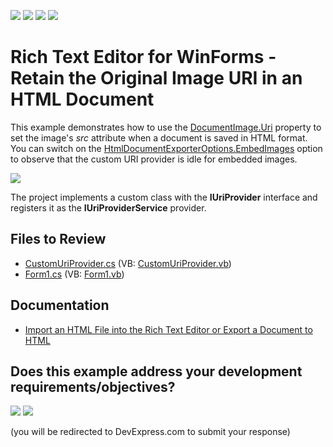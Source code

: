 <!-- default badges list -->
![](https://img.shields.io/endpoint?url=https://codecentral.devexpress.com/api/v1/VersionRange/128611082/24.2.1%2B)
[![](https://img.shields.io/badge/Open_in_DevExpress_Support_Center-FF7200?style=flat-square&logo=DevExpress&logoColor=white)](https://supportcenter.devexpress.com/ticket/details/E3189)
[![](https://img.shields.io/badge/📖_How_to_use_DevExpress_Examples-e9f6fc?style=flat-square)](https://docs.devexpress.com/GeneralInformation/403183)
[![](https://img.shields.io/badge/💬_Leave_Feedback-feecdd?style=flat-square)](#does-this-example-address-your-development-requirementsobjectives)
<!-- default badges end -->

# Rich Text Editor for WinForms - Retain the Original Image URI in an HTML Document

This example demonstrates how to use the [DocumentImage.Uri](https://docs.devexpress.com/OfficeFileAPI/DevExpress.XtraRichEdit.API.Native.DocumentImage.Uri) property to set the image's _src_ attribute when a document is saved in HTML format. You can switch on the [HtmlDocumentExporterOptions.EmbedImages](https://docs.devexpress.com/OfficeFileAPI/DevExpress.XtraRichEdit.Export.HtmlDocumentExporterOptions.EmbedImages) option to observe that the custom URI provider is idle for embedded images.

![](./images/screenshot.png)

The project implements a custom class with the **IUriProvider** interface and registers it as the **IUriProviderService** provider.

## Files to Review

* [CustomUriProvider.cs](./CS/HTML_Export_ImageSourceExample/CustomUriProvider.cs) (VB: [CustomUriProvider.vb](./VB/HTML_Export_ImageSourceExample/CustomUriProvider.vb))
* [Form1.cs](./CS/HTML_Export_ImageSourceExample/Form1.cs) (VB: [Form1.vb](./VB/HTML_Export_ImageSourceExample/Form1.vb))

## Documentation

* [Import an HTML File into the Rich Text Editor or Export a Document to HTML](https://docs.devexpress.com/WindowsForms/402852/controls-and-libraries/rich-text-editor/html-import-and-export?p=netframework)
<!-- feedback -->
## Does this example address your development requirements/objectives?

[<img src="https://www.devexpress.com/support/examples/i/yes-button.svg"/>](https://www.devexpress.com/support/examples/survey.xml?utm_source=github&utm_campaign=how-to-retain-original-image-uri-in-html-document-e3189&~~~was_helpful=yes) [<img src="https://www.devexpress.com/support/examples/i/no-button.svg"/>](https://www.devexpress.com/support/examples/survey.xml?utm_source=github&utm_campaign=how-to-retain-original-image-uri-in-html-document-e3189&~~~was_helpful=no)

(you will be redirected to DevExpress.com to submit your response)
<!-- feedback end -->
